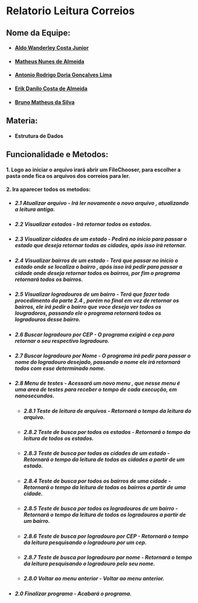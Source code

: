 # Relatorio Leitura Correios 
## Nome da Equipe:
* #### [Aldo Wanderley Costa Junior](https://github.com/Aldo-1)
* #### [Matheus Nunes de Almeida](https://github.com/matheus-nunes-Unit)
* #### [Antonio Rodrigo Doria Gonçalves Lima](https://github.com/Rodrigo-TI)
* #### [Erik Danilo Costa de Almeida](https://github.com/ErikDCAlmeida)
* #### [Bruno Matheus da Silva](https://github.com/brunomatheuss)
## Materia:
- #### Estrutura de Dados
## Funcionalidade e Metodos:
#### 1. Logo ao iniciar o arquivo  irará abrir um FileChooser, para escolher a pasta onde fica os arquivos dos correios para ler.
#### 2. Ira aparecer todos os metodos:
* ##### 2.1 Atualizar arquivo - Irá ler novamente o novo arquivo , atualizando a leitura antiga.
* ##### 2.2 Visualizar estados - Irá retornar todos os estados.
* ##### 2.3 Visualizar cidades de um estado - Pedirá no inicio para passar o estado que deseja retornar todas as cidades, após isso irá retornar.
* ##### 2.4 Visualizar bairros de um estado - Terá que passar no inicio o estado  onde se localiza o bairro , após isso irá pedir para passar a cidade onde deseja retornar todos os bairros, por fim o programa retornará todos os bairros.
* ##### 2.5 Visualizar logradouros de um bairro - Terá que fazer todo procedimento da parte 2.4 , porém no final em vez de retornar os bairros, ele irá pedir o bairro que voce deseja ver todos os lougradoros, passando ele o programa retornará todos os logradouros desse bairro.
* ##### 2.6 Buscar logradouro por CEP - O programa exigirá o cep para retornar o seu respectivo logradouro.
* ##### 2.7 Buscar logradouro por Nome - O programa irá pedir para passar o nome do logradouro desejado, passando o nome ele irá retornará todos com esse determinado nome.
* ##### 2.8 Menu de testes - Acessará um novo menu , que nesse menu é uma area de testes para receber o tempo de cada execução, em nanosecundos.
  * ##### 2.8.1 Teste de leitura de arquivos - Retornará o tempo da leitura do arquivo.
  * ##### 2.8.2 Teste de busca por todos os estados - Retornará o tempo da leitura de todos os estados.
  * ##### 2.8.3 Teste de busca por todas as cidades de um estado - Retornará o tempo da leitura de todas as cidades a partir de um estado. 
  * ##### 2.8.4 Teste de busca por todos os bairros de uma cidade - Retornará o tempo da leitura de todas os bairros a partir de uma cidade.
  * ##### 2.8.5 Teste de busca por todos os logradouros de um bairro - Retornará o tempo da leitura de todos os logradouros a partir de um bairro.
  * ##### 2.8.6 Teste de busca por logradouro por CEP - Retornará o tempo da leitura pesquisando o logradouro por um cep.
  * ##### 2.8.7 Teste de busca por logradouro por nome - Retornará o tempo da leitura pesquisando o logradouro pelo seu nome.
  * ##### 2.8.0 Voltar ao menu anterior - Voltar ao menu anterior.
* ##### 2.0 Finalizar programa - Acabará o programa. 
